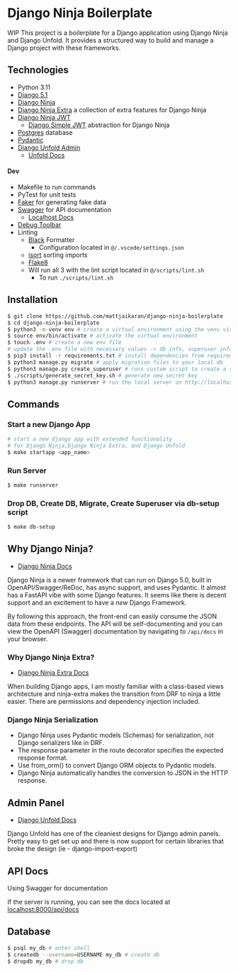 # Django Ninja Boilerplate

WIP
This project is a boilerplate for a Django application using Django Ninja and Django Unfold. It provides a structured way to build and manage a Django project with these frameworks.

## Technologies
- Python 3.11
- [Django 5.1](https://docs.djangoproject.com/en/5.1/)
- [Django Ninja](https://django-ninja.dev/)
- [Django Ninja Extra](https://eadwincode.github.io/django-ninja-extra/) a collection of extra features for Django Ninja 
- [Django Ninja JWT](https://eadwincode.github.io/django-ninja-jwt/)
    - [Django Simple JWT](https://django-rest-framework-simplejwt.readthedocs.io/en/latest/) abstraction for Django Ninja
- [Postgres](https://www.postgresql.org/docs/) database
- [Pydantic](https://docs.pydantic.dev/latest/)
- [Django Unfold Admin](https://unfoldadmin.com/)
    - [Unfold Docs](https://github.com/unfoldadmin/django-unfold)


#### Dev
- Makefile to run commands
- PyTest for unit tests
- [Faker](https://faker.readthedocs.io/en/master/) for generating fake data
- [Swagger](https://swagger.io/) for API documentation
  - [Localhost Docs](http://localhost:8000/api/docs)
- [Debug Toolbar](https://django-debug-toolbar.readthedocs.io/en/latest)
- Linting
    - [Black](https://github.com/psf/black) Formatter
        - Configuration located in `@/.vscode/settings.json`
    - [isort](https://pycqa.github.io/isort/) sorting imports
    - [Flake8](https://flake8.pycqa.org/en/latest/)
    - Will run all 3 with the lint script located in `@/scripts/lint.sh`
        - To run `./scripts/lint.sh`

## Installation

```bash
$ git clone https://github.com/mattjaikaran/django-ninja-boilerplate
$ cd django-ninja-boilerplate
$ python3 -m venv env # create a virtual environment using the venv virtual environment
$ source env/bin/activate # activate the virtual environment
$ touch .env # create a new env file
# update the .env file with necessary values -> db info, superuser info
$ pip3 install -r requirements.txt # install dependencies from requirements.txt
$ python3 manage.py migrate # apply migration files to your local db
$ python3 manage.py create_superuser # runs custom script to create a superuser
$ ./scripts/generate_secret_key.sh # generate new secret key 
$ python3 manage.py runserver # run the local server on http://localhost:8000/admin
```


## Commands

### Start a new Django App
```bash
# start a new django app with extended functionality 
# for Django Ninja,Django Ninja Extra, and Django Unfold
$ make startapp <app_name> 
```

### Run Server
```bash
$ make runserver
```

### Drop DB, Create DB, Migrate, Create Superuser via db-setup script
```bash
$ make db-setup
```


## Why Django Ninja?
- [Django Ninja Docs](https://django-ninja.dev/)

Django Ninja is a newer framework that can run on Django 5.0, built in OpenAPI/Swagger/ReDoc, has async support, and uses Pydantic. It almost has a FastAPI vibe with some Django features. It seems like there is decent support and an excitement to have a *new* Django Framework.

By following this approach, the front-end can easily consume the JSON data from these endpoints. The API will be self-documenting and you can view the OpenAPI (Swagger) documentation by navigating to `/api/docs` in your browser.

### Why Django Ninja Extra?
- [Django Ninja Extra Docs](https://eadwincode.github.io/django-ninja-extra/)

When building Django apps, I am mostly familiar with a class-based views architecture and ninja-extra makes the transition from DRF to ninja a little easier. There are permissions and dependency injection included. 


### Django Ninja Serialization

- Django Ninja uses Pydantic models (Schemas) for serialization, not Django serializers like in DRF.
- The response parameter in the route decorator specifies the expected response format.
- Use from_orm() to convert Django ORM objects to Pydantic models.
- Django Ninja automatically handles the conversion to JSON in the HTTP response.

## Admin Panel
- [Django Unfold Docs](https://github.com/unfoldadmin/django-unfold)

Django Unfold has one of the cleaniest designs for Django admin panels. Pretty easy to get set up and there is now support for certain libraries that broke the design (ie - django-import-export)


## API Docs

Using Swagger for documentation

If the server is running, you can see the docs located at [localhost:8000/api/docs](http://localhost:8000/api/docs)


## Database

```bash
$ psql my_db # enter shell
$ createdb --username=USERNAME my_db # create db
$ dropdb my_db # drop db
```
